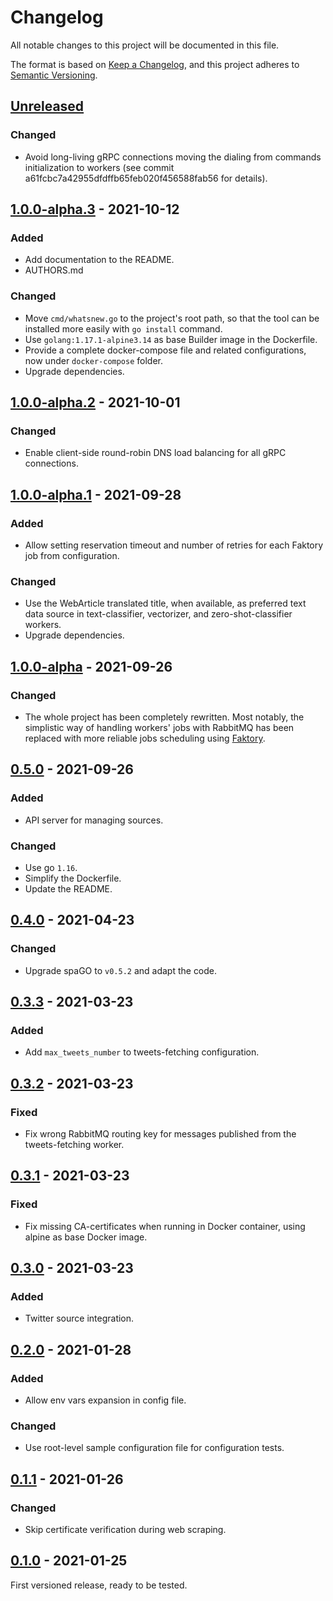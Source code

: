 # Changelog
All notable changes to this project will be documented in this file.

The format is based on [Keep a Changelog](https://keepachangelog.com/en/1.0.0/),
and this project adheres to [Semantic Versioning](https://semver.org/spec/v2.0.0.html).

## [Unreleased]
### Changed
- Avoid long-living gRPC connections moving the dialing from commands
  initialization to workers (see commit a61fcbc7a42955dfdffb65feb020f456588fab56
  for details).

## [1.0.0-alpha.3] - 2021-10-12
### Added
- Add documentation to the README.
- AUTHORS.md

### Changed
- Move `cmd/whatsnew.go` to the project's root path, so that the tool can be
  installed more easily with `go install` command.
- Use `golang:1.17.1-alpine3.14` as base Builder image in the Dockerfile.
- Provide a complete docker-compose file and related configurations, now under
  `docker-compose` folder.
- Upgrade dependencies.

## [1.0.0-alpha.2] - 2021-10-01
### Changed
- Enable client-side round-robin DNS load balancing for all gRPC connections.

## [1.0.0-alpha.1] - 2021-09-28
### Added
- Allow setting reservation timeout and number of retries for each Faktory job
  from configuration.

### Changed
- Use the WebArticle translated title, when available, as preferred text data
  source in text-classifier, vectorizer, and zero-shot-classifier workers. 
- Upgrade dependencies.

## [1.0.0-alpha] - 2021-09-26
### Changed
- The whole project has been completely rewritten. Most notably, the simplistic
  way of handling workers' jobs with RabbitMQ has been replaced with more
  reliable jobs scheduling using [Faktory](https://contribsys.com/faktory/).

## [0.5.0] - 2021-09-26
### Added
- API server for managing sources.

### Changed
- Use go `1.16`.
- Simplify the Dockerfile.
- Update the README.

## [0.4.0] - 2021-04-23
### Changed
- Upgrade spaGO to `v0.5.2` and adapt the code.

## [0.3.3] - 2021-03-23
### Added
- Add `max_tweets_number` to tweets-fetching configuration.

## [0.3.2] - 2021-03-23
### Fixed
- Fix wrong RabbitMQ routing key for messages published from the tweets-fetching
  worker.

## [0.3.1] - 2021-03-23
### Fixed
- Fix missing CA-certificates when running in Docker container, using alpine 
  as base Docker image.

## [0.3.0] - 2021-03-23
### Added
- Twitter source integration.

## [0.2.0] - 2021-01-28
### Added
- Allow env vars expansion in config file.

### Changed
- Use root-level sample configuration file for configuration tests.

## [0.1.1] - 2021-01-26
### Changed
- Skip certificate verification during web scraping.

## [0.1.0] - 2021-01-25
First versioned release, ready to be tested.

[Unreleased]: https://github.com/SpecializedGeneralist/whatsnew/compare/v1.0.0-alpha.3...HEAD
[1.0.0-alpha.3]: https://github.com/SpecializedGeneralist/whatsnew/compare/v1.0.0-alpha.2...v1.0.0-alpha.3
[1.0.0-alpha.2]: https://github.com/SpecializedGeneralist/whatsnew/compare/v1.0.0-alpha.1...v1.0.0-alpha.2
[1.0.0-alpha.1]: https://github.com/SpecializedGeneralist/whatsnew/compare/v1.0.0-alpha...v1.0.0-alpha.1
[1.0.0-alpha]: https://github.com/SpecializedGeneralist/whatsnew/compare/v0.5.0...v1.0.0-alpha
[0.5.0]: https://github.com/SpecializedGeneralist/whatsnew/compare/v0.4.0...v0.5.0
[0.4.0]: https://github.com/SpecializedGeneralist/whatsnew/compare/v0.3.3...v0.4.0
[0.3.3]: https://github.com/SpecializedGeneralist/whatsnew/compare/v0.3.2...v0.3.3
[0.3.2]: https://github.com/SpecializedGeneralist/whatsnew/compare/v0.3.1...v0.3.2
[0.3.1]: https://github.com/SpecializedGeneralist/whatsnew/compare/v0.3.0...v0.3.1
[0.3.0]: https://github.com/SpecializedGeneralist/whatsnew/compare/v0.2.0...v0.3.0
[0.2.0]: https://github.com/SpecializedGeneralist/whatsnew/compare/v0.1.1...v0.2.0
[0.1.1]: https://github.com/SpecializedGeneralist/whatsnew/compare/v0.1.0...v0.1.1
[0.1.0]: https://github.com/SpecializedGeneralist/whatsnew/releases/tag/v0.1.0
